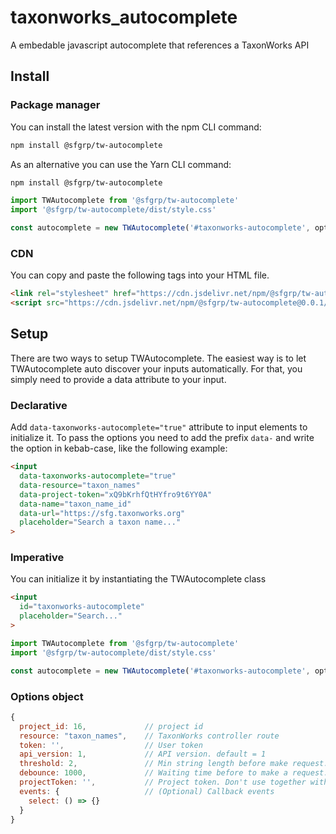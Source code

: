 # taxonworks_autocomplete
A embedable javascript autocomplete that references a TaxonWorks API

## Install

### Package manager
You can install the latest version with the npm CLI command:

```bash
npm install @sfgrp/tw-autocomplete
```
As an alternative you can use the Yarn CLI command:
```bash
npm install @sfgrp/tw-autocomplete
```

```javascript
import TWAutocomplete from '@sfgrp/tw-autocomplete'
import '@sfgrp/tw-autocomplete/dist/style.css'

const autocomplete = new TWAutocomplete('#taxonworks-autocomplete', options)
```
### CDN
You can copy and paste the following tags into your HTML file.


```html
<link rel="stylesheet" href="https://cdn.jsdelivr.net/npm/@sfgrp/tw-autocomplete@0.0.1/dist/style.css">
<script src="https://cdn.jsdelivr.net/npm/@sfgrp/tw-autocomplete@0.0.1/dist/tw-autocomplete.umd.min.js"></script>
```

## Setup
There are two ways to setup TWAutocomplete. The easiest way is to let TWAutocomplete auto discover your inputs automatically. For that, you simply need to provide a data attribute to your input.

### Declarative

Add `data-taxonworks-autocomplete="true"` attribute to input elements to initialize it.
To pass the options you need to add the prefix `data-` and write the option in kebab-case, like the following example:

```html
<input 
  data-taxonworks-autocomplete="true"
  data-resource="taxon_names"
  data-project-token="xQ9bKrhfQtHYfro9t6YY0A"
  data-name="taxon_name_id"
  data-url="https://sfg.taxonworks.org"
  placeholder="Search a taxon name..."
>
```

### Imperative
You can initialize it by instantiating the TWAutocomplete class


```html
<input 
  id="taxonworks-autocomplete"
  placeholder="Search..."
>
```
```javascript
import TWAutocomplete from '@sfgrp/tw-autocomplete'
import '@sfgrp/tw-autocomplete/dist/style.css'

const autocomplete = new TWAutocomplete('#taxonworks-autocomplete', options)
```


### Options object
```javascript
{
  project_id: 16,             // project id
  resource: "taxon_names",    // TaxonWorks controller route
  token: '',                  // User token
  api_version: 1,             // API version. default = 1
  threshold: 2,               // Min string length before make request. Default = 2
  debounce: 1000,             // Waiting time before to make a request. Default = 2
  projectToken: '',           // Project token. Don't use together with a user token.
  events: {                   // (Optional) Callback events
    select: () => {}
  }
}
```